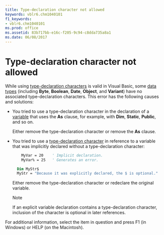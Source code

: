 ```yaml
---
title: Type-declaration character not allowed
keywords: vblr6.chm1040101
f1_keywords:
- vblr6.chm1040101
ms.prod: office
ms.assetid: 83b717bb-e16c-f205-9c94-c8dda735a8a1
ms.date: 06/08/2017
---
```



# Type-declaration character not allowed

While using [type-declaration characters](../../Glossary/vbe-glossary.md#type-declaration-character) is valid in Visual Basic, some [data types](../../Glossary/vbe-glossary.md#data-type) (including **Byte**, **Boolean**, **Date**, **Object**, and **Variant**) have no associated type-declaration characters. This error has the following causes and solutions:

- You tried to use a type-declaration character in the declaration of a [variable](../../Glossary/vbe-glossary.md#variable) that uses the **As** clause, for example, with **Dim**, **Static**, **Public**, and so on.
    
  Either remove the type-declaration character or remove the **As** clause.
    
- You tried to use a [type-declaration character](../../Glossary/vbe-glossary.md#type-declaration-character) in reference to a variable that was implicitly declared without a type-declaration character:
    
  ```vb
      MyVar = 20    ' Implicit declaration. 
      MyVar% = 25   ' Generates an error. 
  ```

  ```vb
    Dim MyStr$  
    MyStr = "Because it was explicitly declared, the $ is optional." 
  ```

  Either remove the type-declaration character or redeclare the original variable.
    
  > [!NOTE] 
  > If an explicit variable declaration contains a type-declaration character, inclusion of the character is optional in later references. 

For additional information, select the item in question and press F1 (in Windows) or HELP (on the Macintosh).

